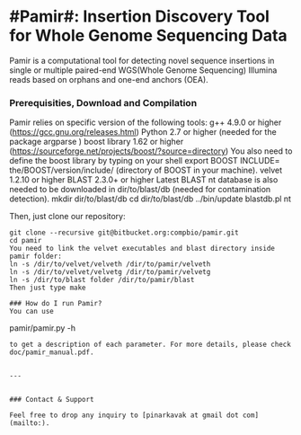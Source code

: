 #Pamir#: Insertion Discovery Tool for Whole Genome Sequencing Data
===================
Pamir is a computational tool for detecting novel sequence insertions in single or multiple paired-end WGS(Whole Genome Sequencing) Illumina reads based on orphans and one-end anchors (OEA).

### Prerequisities, Download and Compilation
Pamir relies on specific version of the following tools:
g++ 4.9.0 or higher
(https://gcc.gnu.org/releases.html)
Python 2.7 or higher (needed for the package argparse )
boost library 1.62 or higher
(https://sourceforge.net/projects/boost/?source=directory)
You also need to define the boost library by typing on your shell
export BOOST INCLUDE= the/BOOST/version/include/ (directory of BOOST in your machine).
velvet 1.2.10 or higher
BLAST 2.3.0+ or higher
Latest BLAST nt database is also needed to be downloaded in dir/to/blast/db (needed for contamination detection).
mkdir dir/to/blast/db
cd dir/to/blast/db
../bin/update blastdb.pl nt

Then, just clone our repository:
```
git clone --recursive git@bitbucket.org:compbio/pamir.git
cd pamir
You need to link the velvet executables and blast directory inside pamir folder:
ln -s /dir/to/velvet/velveth /dir/to/pamir/velveth
ln -s /dir/to/velvet/velvetg /dir/to/pamir/velvetg
ln -s /dir/to/blast folder /dir/to/pamir/blast
Then just type make

### How do I run Pamir?
You can use 
```
pamir/pamir.py -h
```
to get a description of each parameter. For more details, please check doc/pamir_manual.pdf.


---


### Contact & Support

Feel free to drop any inquiry to [pinarkavak at gmail dot com](mailto:).

